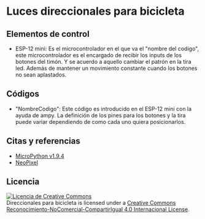 # Luces direccionales para bicicleta
## Elementos de control
* ESP-12 mini: Es el microcontrolador en el que va el "nombre del codigo", este microcontrolador es el encargado de recibir los inputs de los botones del timón. Y se acuerdo a aquello cambiar el patrón en la tira led. Además de mantener un movimiento constante cuando los botones no sean aplastados.
## Códigos
* "NombreCodigo": Este código es introducido en el ESP-12 mini con la ayuda de ampy. La definición de los pines para los botones y la tira puede variar dependiendo de como cada uno quiera posicionarlos.
## Citas y referencias
* [MicroPython v1.9.4](https://docs.micropython.org/en/latest/)
* [NeoPixel](https://docs.micropython.org/en/latest/esp8266/tutorial/neopixel.html)
## Licencia
<a rel="license" href="http://creativecommons.org/licenses/by-nc-sa/4.0/"><img alt="Licencia de Creative Commons" style="border-width:0" src="https://i.creativecommons.org/l/by-nc-sa/4.0/88x31.png" /></a><br /><span xmlns:dct="http://purl.org/dc/terms/" property="dct:title">Direccionales para bicicleta</span> is licensed under a <a rel="license" href="http://creativecommons.org/licenses/by-nc-sa/4.0/">Creative Commons Reconocimiento-NoComercial-CompartirIgual 4.0 Internacional License</a>.